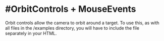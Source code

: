 # #OrbitControls + MouseEvents

Orbit controls allow the camera to orbit around a target.
To use this, as with all files in the /examples directory, you will have to include the file separately in your HTML.

